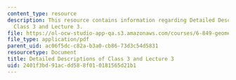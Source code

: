 ```yaml
---
content_type: resource
description: This resource contains information regarding Detailed Descriptions of
  Class 3 and Lecture 3.
file: https://ol-ocw-studio-app-qa.s3.amazonaws.com/courses/6-849-geometric-folding-algorithms-linkages-origami-polyhedra-fall-2012/2401f3bd91acdd588f010181565d21b1_MIT6_849F12_desc03.pdf
file_type: application/pdf
parent_uid: ac06f5dc-c82a-b3a0-cb86-73d3c54d5831
resourcetype: Document
title: Detailed Descriptions of Class 3 and Lecture 3
uid: 2401f3bd-91ac-dd58-8f01-0181565d21b1
---
```

